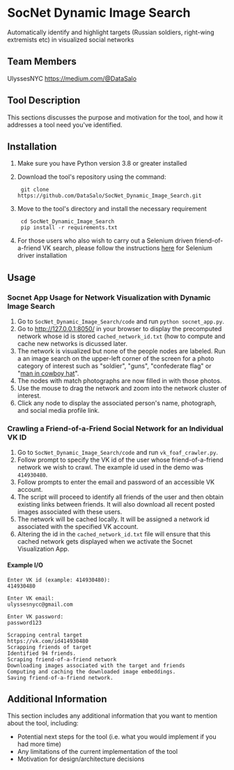 # SocNet Dynamic Image Search
Automatically identify and highlight targets (Russian soldiers, right-wing extremists etc) in visualized social networks

## Team Members
UlyssesNYC
https://medium.com/@DataSalo

## Tool Description
This sections discusses the purpose and motivation for the tool, and how it addresses a tool need you've identified.

## Installation

1. Make sure you have Python version 3.8 or greater installed

2. Download the tool's repository using the command:

        git clone https://github.com/DataSalo/SocNet_Dynamic_Image_Search.git

3. Move to the tool's directory and install the necessary requirement

        cd SocNet_Dynamic_Image_Search
        pip install -r requirements.txt
4. For those users who also wish to carry out a Selenium driven friend-of-a-friend VK search, please follow the instructions [here](https://selenium-python.readthedocs.io/installation.html) for Selenium driver installation

## Usage
### Socnet App Usage for Network Visualization with Dynamic Image Search
1. Go to `SocNet_Dynamic_Image_Search/code` and run `python socnet_app.py`.
2. Go to http://127.0.0.1:8050/ in your browser to display the precomputed network whose id is stored `cached_network_id.txt` (how to compute and cache new networks is dicussed later.
3. The network is visualized but none of the people nodes are labeled. Run a an image search on the upper-left corner of the screen for a photo category of interest such as "soldier", "guns", "confederate flag" or "[man in cowboy hat](https://www.bellingcat.com/news/2022/08/05/tracking-the-faceless-killers-who-mutilated-and-executed-a-ukrainian-pow/)".
4. The nodes with match photographs are now filled in with those photos.
5. Use the mouse to drag the network and zoom into the network cluster of interest.
6. Click any node to display the associated person's name, photograph, and social media profile link.

### Crawling a Friend-of-a-Friend Social Network for an Individual VK ID
1. Go to `SocNet_Dynamic_Image_Search/code` and run `vk_foaf_crawler.py`.
2. Follow prompt to specify the VK id of the user whose friend-of-a-friend network we wish to crawl. The example id used in the demo was `414930480`.
3. Follow prompts to enter the email and password of an accessible VK account. 
4. The script will proceed to identify all friends of the user and then obtain existing links between friends. It will also download all recent posted images associated with these users.
5. The network will be cached locally. It will be assigned a network id associated with the specified VK account.
6. Altering the id in the `cached_network_id.txt` file will ensure that this cached network gets displayed when we activate the Socnet Visualization App.

#### Example I/O
```
Enter VK id (example: 414930480):
414930480

Enter VK email:
ulyssesnycc@gmail.com

Enter VK password:
password123

Scrapping central target
https://vk.com/id414930480
Scrapping friends of target
Identified 94 friends.
Scraping friend-of-a-friend network
Downloading images associated with the target and friends
Computing and caching the downloaded image embeddings.
Saving friend-of-a-friend network.
```

## Additional Information
This section includes any additional information that you want to mention about the tool, including:
- Potential next steps for the tool (i.e. what you would implement if you had more time)
- Any limitations of the current implementation of the tool
- Motivation for design/architecture decisions
